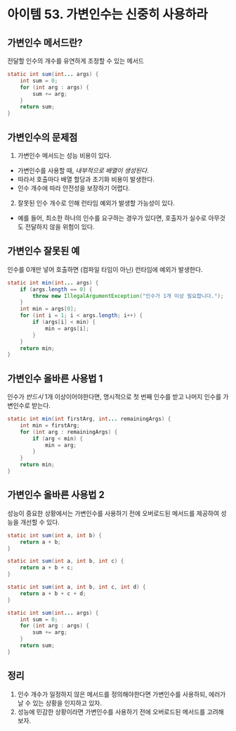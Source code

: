 # 아이템 53. 가변인수는 신중히 사용하라

## 가변인수 메서드란?

전달할 인수의 개수를 유연하게 조정할 수 있는 메서드

```java
static int sum(int... args) {
    int sum = 0;
    for (int arg : args) {
        sum += arg;
    }
    return sum;
}
```

## 가변인수의 문제점

1. 가변인수 메서드는 성능 비용이 있다.
- 가변인수를 사용할 때, *내부적으로 배열이 생성된다*.
- 따라서 호출마다 배열 할당과 초기화 비용이 발생한다.
- 인수 개수에 따라 안전성을 보장하기 어렵다.

2. 잘못된 인수 개수로 인해 런타임 예외가 발생할 가능성이 있다.
- 예를 들어, 최소한 하나의 인수를 요구하는 경우가 있다면, 호출자가 실수로 아무것도 전달하지 않을 위험이 있다.

## 가변인수 잘못된 예

인수를 0개만 넣어 호출하면 (컴파일 타임이 아닌) 런타임에 예외가 발생한다.

```java
static int min(int... args) {
    if (args.length == 0) {
        throw new IllegalArgumentException("인수가 1개 이상 필요합니다.");
    }
    int min = args[0];
    for (int i = 1; i < args.length; i++) {
        if (args[i] < min) {
            min = args[i];
        }
    }
    return min;
}
```

## 가변인수 올바른 사용법 1

인수가 *반드시* 1개 이상이어야한다면, 명시적으로 첫 번째 인수를 받고 나머지 인수를 가변인수로 받는다.

```java
static int min(int firstArg, int... remainingArgs) {
    int min = firstArg;
    for (int arg : remainingArgs) {
        if (arg < min) {
            min = arg;
        }
    }
    return min;
}
```

## 가변인수 올바른 사용법 2

성능이 중요한 상황에서는 가변인수를 사용하기 전에 오버로드된 메서드를 제공하여 성능을 개선할 수 있다.

```java
static int sum(int a, int b) {
    return a + b;
}

static int sum(int a, int b, int c) {
    return a + b + c;
}

static int sum(int a, int b, int c, int d) {
    return a + b + c + d;
}

static int sum(int... args) {
    int sum = 0;
    for (int arg : args) {
        sum += arg;
    }
    return sum;
}
```

## 정리

1. 인수 개수가 일정하지 않은 메서드를 정의해야한다면 가변인수를 사용하되, 에러가 날 수 있는 상황을 인지하고 있자.
2. 성능에 민감한 상황이라면 가변인수를 사용하기 전에 오버로드된 메서드를 고려해보자.
